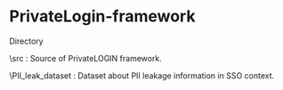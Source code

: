 # PrivateLogin-framework
Directory

\src : Source of PrivateLOGIN framework.

\PII_leak_dataset : Dataset about PII leakage information in SSO context.
